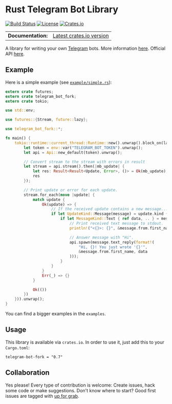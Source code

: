 Rust Telegram Bot Library
=========================
[![Build Status](https://img.shields.io/travis/Emulator000/telegram-bot/master.svg)](https://travis-ci.org/Emulator000/telegram-bot)
[![License](https://img.shields.io/github/license/Emulator000/telegram-bot.svg)]()
[![Crates.io](https://img.shields.io/crates/v/telegram-bot-fork.svg)](https://crates.io/crates/telegram-bot-fork)

<table>
  <tbody>
    <tr>
      <td><b>Documentation:</b></td>
      <td><a href="https://docs.rs/telegram-bot-fork/">Latest crates.io version</a></td>
    </tr>
  </tbody>
</table>

A library for writing your own [Telegram](https://telegram.org/) bots. More information [here](https://core.telegram.org/bots). Official API [here](https://core.telegram.org/bots/api).

## Example
Here is a simple example (see [`example/simple.rs`](https://github.com/Emulator000/telegram-bot/blob/master/lib/examples/simple.rs)):

``` rust
extern crate futures;
extern crate telegram_bot_fork;
extern crate tokio;

use std::env;

use futures::{Stream, future::lazy};

use telegram_bot_fork::*;

fn main() {
    tokio::runtime::current_thread::Runtime::new().unwrap().block_on(lazy(|| {
        let token = env::var("TELEGRAM_BOT_TOKEN").unwrap();
        let api = Api::new_default(token).unwrap();

        // Convert stream to the stream with errors in result
        let stream = api.stream().then(|mb_update| {
            let res: Result<Result<Update, Error>, ()> = Ok(mb_update);
            res
        });

        // Print update or error for each update.
        stream.for_each(move |update| {
            match update {
                Ok(update) => {
                    // If the received update contains a new message...
                    if let UpdateKind::Message(message) = update.kind {
                        if let MessageKind::Text { ref data, .. } = message.kind {
                            // Print received text message to stdout.
                            println!("<{}>: {}", &message.from.first_name, data);

                            // Answer message with "Hi".
                            api.spawn(message.text_reply(format!(
                                "Hi, {}! You just wrote '{}'",
                                &message.from.first_name, data
                            )));
                        }
                    }
                }
                Err(_) => {}
            }

            Ok(())
        })
    })).unwrap();
}
```
You can find a bigger examples in the `examples`.

## Usage
This library is available via `crates.io`. In order to use it, just add this to your `Cargo.toml`:

```
telegram-bot-fork = "0.7"
```

## Collaboration
Yes please! Every type of contribution is welcome: Create issues, hack some code or make suggestions. Don't know where to start? Good first issues are tagged with [up for grab](https://github.com/Emulator000/telegram-bot/issues?q=is%3Aissue+is%3Aopen+label%3A%22up+for+grab%22).
